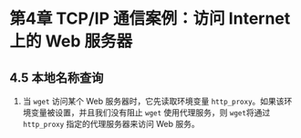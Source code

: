 # 第4章 TCP/IP 通信案例：访问 Internet 上的 Web 服务器

## 4.5 本地名称查询

1. 当 `wget` 访问某个 Web 服务器时，它先读取环境变量 `http_proxy`。如果该环境变量被设置，并且我们没有阻止 `wget` 使用代理服务，则 `wget`将通过 `http_proxy` 指定的代理服务器来访问 Web 服务。
